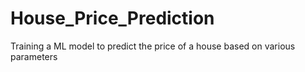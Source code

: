 # House_Price_Prediction
Training a ML model to predict the price of a house based on various parameters
